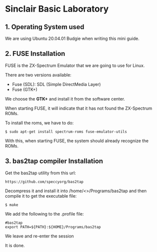# Sinclair Basic Laboratory

## 1. Operating System used

We are using Ubuntu 20.04.01 Budgie when writing this mini guide.

## 2. FUSE Installation

FUSE is the ZX-Spectrum Emulator that we are going to use for Linux.

There are two versions available:

- Fuse (SDL): SDL (Simple DirectMedia Layer) 
- Fuse (GTK+)

We choose the __GTK+__ and install it from the software center.

When starting FUSE, it will indicate that it has not found the ZX-Spectrum ROMs.

To install the roms, we have to do:

```shell
$ sudo apt-get install spectrum-roms fuse-emulator-utils
```

With this, when starting FUSE, the system should already recognize the ROMs.

## 3. bas2tap compiler Installation

Get the bas2tap utility from this url:

```url
https://github.com/speccyorg/bas2tap
``` 

Decompress it and install it into /home/<<user>>/Programs/bas2tap and then compile it to get the executable file:

```shell
$ make
```

We add the following to the .profile file:

```
#bas2tap
export PATH=${PATH}:${HOME}/Programs/bas2tap
```

We leave and re-enter the session

It is done.



